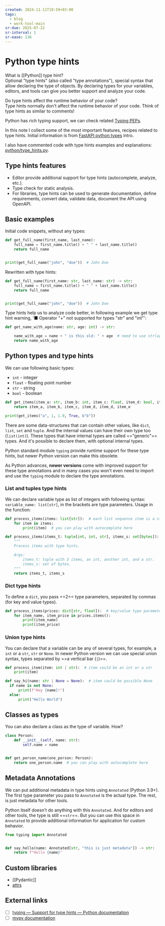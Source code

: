 ```yaml
---
created: 2024-11-11T19:59+03:00
tags:
  - blog
  - work-tool-main
sr-due: 2025-07-22
sr-interval: 1
sr-ease: 138
---
```


# Python type hints

What is [[Python]] type hint?
<br class="f">
Optional "type hints" (also called "type annotations"), special syntax that allow declaring the type of objects. By declaring types for your variables, editors, and tools can give you better support and analyze your code.

Do type hints affect the runtime behavior of your code?
<br class="f">
Type hints normally don't affect the runtime behavior of your code. Think of type hints as similar to comments! <!--SR:!2025-02-22,9,250-->

Python has rich typing support, we can check related [Typing PEPs](https://peps.python.org/topic/typing/).

In this note I collect some of the most important features, recipes related to type hints. Initial information is from [FastAPI python types](https://fastapi.tiangolo.com/python-types/) intro.

I also have commented code with type hints examples and explanations: [python/type_hints.py](https://github.com/iturdikulov/python/blob/main/type_hints.py).

## Type hints features

- Editor provide additional support for type hints (autocomplete, analyze, etc.).
- Type check for static analysis.
- For libraries, type hints can be used to generate documentation, define requirements, convert data, validate data, document the API using OpenAPI.

## Basic examples

Initial code snippets, without any types:

```py
def get_full_name(first_name, last_name):
    full_name = first_name.title() + " " + last_name.title()
    return full_name


print(get_full_name("john", "doe"))  # John Doe
```

Rewritten with type hints:

```python
def get_full_name(first_name: str, last_name: str) -> str:
    full_name = first_name.title() + " " + last_name.title()
    return full_name


print(get_full_name("john", "doe"))  # John Doe
```

Type hints help us to analyze code better, in following example we get type hint warning, '■ Operator "+" not supported for types "str" and "int"':

```python
def get_name_with_age(name: str, age: int) -> str:

    name_with_age = name + " is this old: " + age  # need to use str(age) here
    return name_with_age
```

## Python types and type hints

We can use following basic types:

- `int` - integer
- `float` - floating point number
- `str` - string
- `bool` - boolean

```python
def get_items(item_a: str, item_b: int, item_c: float, item_d: bool, item_e: bytes):
    return item_a, item_b, item_c, item_d, item_d, item_e

print(get_items("a", 1, 1.0, True, b"b"))
```

There are some data-structures that can contain other values, like `dict`, `list`, `set` and `tuple`. And the internal values can have their own type too (`list(int)`). These types that have internal types are called =="generic"== types. And it's possible to declare them, with optional internal types.

Python standard module `typing` provide runtime support for these type hints, but newer Python version can make this obsolete.

As Python advances, **newer versions** come with improved support for these type annotations and in many cases you won't even need to import and use the `typing` module to declare the type annotations.

### List and tuples type hints

We can declare variable type as list of integers with following syntax:
<br class="f">
`variable_name: list[str]`, in the brackets are type parameters. Usage in the function:
```python
def process_items(items: list[str]):  # each list sequence item is a string
    for item in items:
        print(item)  # you can play with autocomplete here

def process_items(items_t: tuple[int, int, str], items_s: set[bytes]):
    """
    Process items with type hints.

    Args:
        items_t: tuple with 3 items, an int, another int, and a str.
        items_s: set of bytes.
    """
    return items_t, items_s
```

### Dict type hints

To define a `dict`, you pass ==2== type parameters, separated by commas (for key and value types).
```python
def process_items(prices: dict[str, float]):  # key/value type parameter
    for item_name, item_price in prices.items():
        print(item_name)
        print(item_price)
```

### Union type hints

You can declare that a variable can be any of several types, for example, a `int` or a `str`, `str` or `None`. In newer Python version we can use special union syntax, types separated by ==a vertical bar (`|`)==.
```python
def process_item(item: int | str):  # item could be an int or a str
    print(item)

def say_hi(name: str | None = None):  # item could be possible None
  if name is not None:
      print(f"Hey {name}!")
  else:
      print("Hello World")
```

## Classes as types

You can also declare a class as the type of variable. How?
<br class="f">
```python
class Person:
    def __init__(self, name: str):
        self.name = name


def get_person_name(one_person: Person):
    return one_person.name  # you can play with autocomplete here
```

## Metadata Annotations

We can put additional metadata in type hints using `Annotated` (Python 3.9+). The first type parameter you pass to `Annotated` is the actual type. The rest, is just metadata for other tools.

Python itself doesn't do anything with this `Annotated`. And for editors and other tools, the type is still ==`str`==. But you can use this space in `Annotated` to provide additional information for application for custom behavior.
```python
from typing import Annotated


def say_hello(name: Annotated[str, "this is just metadata"]) -> str:
    return f"Hello {name}"
```

## Custom libraries

- [[Pydantic]]
- [attrs](https://www.attrs.org/en/stable/)

## External links

- [ ] [typing — Support for type hints — Python documentation](https://docs.python.org/3/library/typing.html)
- [ ] [mypy documentation](https://mypy.readthedocs.io/en/stable/index.html)
